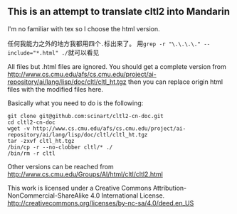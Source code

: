 ## This is an attempt to translate cltl2 into Mandarin

I'm no familiar with tex so I choose the html version.

任何我能力之外的地方我都用四个`.`标出来了。
用``grep -r "\.\.\.\." --include="*.html" ./``就可以看见

All files but .html files are ignored. You should get a complete version from http://www.cs.cmu.edu/afs/cs.cmu.edu/project/ai-repository/ai/lang/lisp/doc/cltl/cltl_ht.tgz
then you can replace origin html files with the modified files here.

Basically what you need to do is the following:

	git clone git@github.com:scinart/cltl2-cn-doc.git
	cd cltl2-cn-doc
	wget -v http://www.cs.cmu.edu/afs/cs.cmu.edu/project/ai-repository/ai/lang/lisp/doc/cltl/cltl_ht.tgz
	tar -zxvf cltl_ht.tgz
	/bin/cp -r --no-clobber cltl/* ./
	/bin/rm -r cltl


Other versions can be reached from http://www.cs.cmu.edu/Groups/AI/html/cltl/cltl2.html

This work is licensed under a Creative Commons Attribution-NonCommercial-ShareAlike 4.0 International License.
http://creativecommons.org/licenses/by-nc-sa/4.0/deed.en_US
